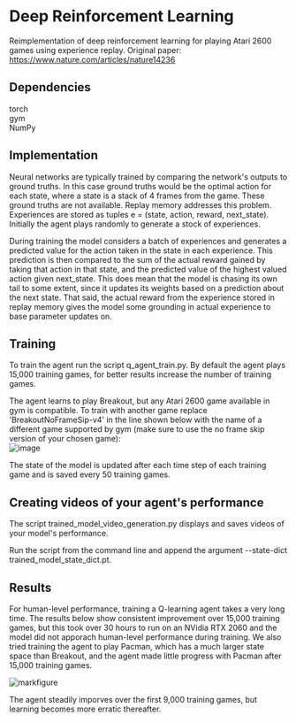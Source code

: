 # Deep Reinforcement Learning 
Reimplementation of deep reinforcement learning for playing Atari 2600 games using experience replay. Original paper: https://www.nature.com/articles/nature14236

## Dependencies
torch <br />
gym <br />
NumPy <br />

## Implementation

Neural networks are typically trained by comparing the network's outputs to ground truths. In this case ground truths would be the optimal action for each state, where a state is a stack of 4 frames from the game. These ground truths are not available. Replay memory addresses this problem. Experiences are stored as tuples e = (state, action, reward, next_state). Initially the agent plays randomly to generate a stock of experiences. 

During training the model considers a batch of experiences and generates a predicted value for the action taken in the state in each experience. This prediction is then compared to the sum of the actual reward gained by taking that action in that state, and the predicted value of the highest valued action given next_state. This does mean that the model is chasing its own tail to some extent, since it updates its weights based on a prediction about the next state. That said, the actual reward from the experience stored in replay memory gives the model some grounding in actual experience to base parameter updates on. 

## Training
To train the agent run the script q_agent_train.py. By default the agent plays 15,000 training games, for better results increase the number of training games.

The agent learns to play Breakout, but any Atari 2600 game available in gym is compatible. To train with another game replace 'BreakoutNoFrameSip-v4' in the line shown below with the name of a different game supported by gym (make sure to use the no frame skip version of your chosen game): <br />
![image](https://user-images.githubusercontent.com/34168073/188141947-8db1eb60-d5fd-4c1a-a07a-5f26c1cb7908.png)

The state of the model is updated after each time step of each training game and is saved every 50 training games. 

## Creating videos of your agent's performance
The script trained_model_video_generation.py displays and saves videos of your model's performance. 

Run the script from the command line and append the argument --state-dict trained_model_state_dict.pt. 

## Results
For human-level performance, training a Q-learning agent takes a very long time. The results below show consistent improvement over 15,000 training games, but this took over 30 hours to run on an NVidia RTX 2060 and the model did not apporach human-level performance during training. We also tried training the agent to play Pacman, which has a much larger state space than Breakout, and the agent made little progress with Pacman after 15,000 training games.

![markfigure](https://user-images.githubusercontent.com/34168073/188142711-98517dc2-a1e1-4282-ab64-225a8d72ba1b.png)

The agent steadily imporves over the first 9,000 training games, but learning becomes more erratic thereafter. 
